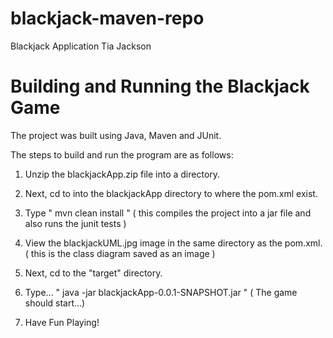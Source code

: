 # blackjack-maven-repo
Blackjack Application
Tia Jackson

Building and Running the Blackjack Game
=======================================

The project was built using Java, Maven and JUnit.

The steps to build and run the program are as follows:

1) Unzip the blackjackApp.zip file into a directory.

2) Next, cd to into the blackjackApp directory to where the pom.xml exist.

3) Type " mvn clean install "
    ( this compiles the project into a jar file and also runs the junit tests )
   
4) View the blackjackUML.jpg image in the same directory as the pom.xml.
    ( this is the class diagram saved as an image )
   
4) Next, cd to the "target" directory.

5) Type... " java -jar blackjackApp-0.0.1-SNAPSHOT.jar "
    ( The game should start...)
	
6) Have Fun Playing!
